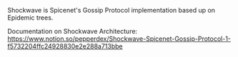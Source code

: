 
Shockwave is Spicenet's Gossip Protocol implementation based up on Epidemic trees.

Documentation on Shockwave Architecture:
https://www.notion.so/pepperdex/Shockwave-Spicenet-Gossip-Protocol-1-f5732204ffc24928830e2e288a713bbe
